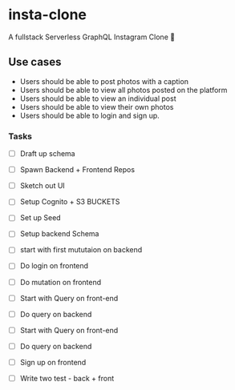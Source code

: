 # insta-clone
A fullstack Serverless GraphQL Instagram Clone  📸

## Use cases

* Users should be able to post photos with a caption
* Users should be able to view all photos posted on the platform
* Users should be able to view an individual post
* Users should be able to view their own photos
* Users should be able to login and sign up.


### Tasks

- [ ] Draft up schema
- [ ] Spawn Backend + Frontend Repos
- [ ] Sketch out UI
- [ ] Setup Cognito + S3 BUCKETS
- [ ]  Set up Seed
- [ ] Setup backend Schema


- [ ] start with first mututaion on backend
- [ ] Do login on frontend
- [ ] Do mutation on frontend


- [ ] Start with Query on front-end
- [ ] Do query on backend

- [ ] Start with Query on front-end
- [ ] Do query on backend

- [ ] Sign up on frontend
- [ ] Write two test - back + front
